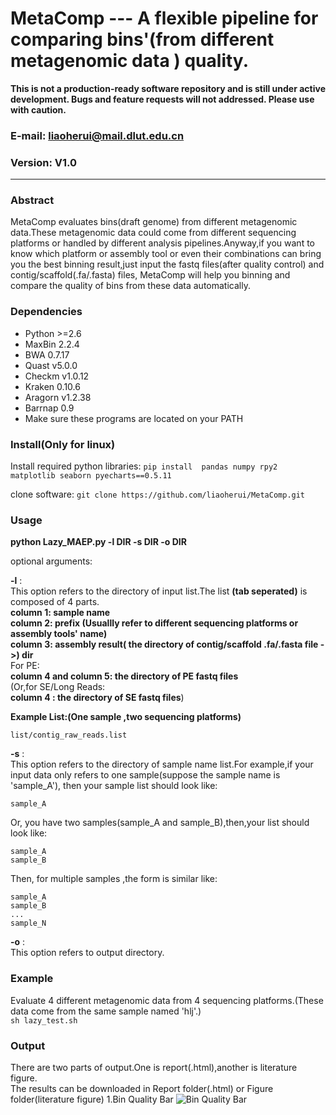 MetaComp --- A flexible pipeline for comparing bins'(from different metagenomic data ) quality.
==============
<b> This is not a production-ready software repository and is still under active development. Bugs and feature requests will not addressed. Please use with caution.</b>

### E-mail: liaoherui@mail.dlut.edu.cn
### Version: V1.0

--------------

### Abstract
MetaComp evaluates bins(draft genome) from different metagenomic data.These metagenomic data could come from different sequencing platforms or handled by different analysis pipelines.Anyway,if you want to know which platform or assembly tool or even their combinations can bring you the best binning result,just input the fastq files(after quality control) and contig/scaffold(.fa/.fasta) files, MetaComp will help you binning and compare the quality of bins from these data automatically. <BR/>

### Dependencies
* Python >=2.6
* MaxBin 2.2.4
* BWA 0.7.17
* Quast v5.0.0
* Checkm v1.0.12
* Kraken 0.10.6
* Aragorn v1.2.38
* Barrnap 0.9
* Make sure these programs are located on your PATH

### Install(Only for linux)
Install required python libraries:  `pip install  pandas numpy rpy2 matplotlib seaborn pyecharts==0.5.11`

clone software: `git clone https://github.com/liaoherui/MetaComp.git`<BR/>
 

### Usage

**python Lazy_MAEP.py -l DIR -s DIR -o DIR** <BR/>
  
optional arguments:  

**-l** : <BR/>
This option refers to the directory of input list.The list **(tab seperated)** is composed of 4 parts.<BR/>
**column 1: sample name**<BR/>
**column 2: prefix (Usuallly refer to different sequencing platforms or assembly tools' name)**<BR/>
**column 3: assembly result( the directory of  contig/scaffold .fa/.fasta file ->) dir**<BR/>
For PE:<BR/>
**column 4 and column 5: the directory of PE fastq files**<BR/>
(Or,for SE/Long Reads:<BR/>
**column 4 : the directory of SE fastq files**)<BR/>

**Example List:(One sample ,two sequencing platforms)** <BR/>
 ```
 list/contig_raw_reads.list
 ```
  **-s** : <BR/>
 This option refers to the directory of sample name list.For example,if your input data only refers to one sample(suppose the sample name is 'sample_A'), then your sample list should look like:<BR/>
 ```
 sample_A
 ```
 Or, you have two samples(sample_A and sample_B),then,your list should look like:<BR/>
 ```
 sample_A
 sample_B
 ```
Then, for multiple samples ,the form is similar like:<BR/>
 ```
 sample_A
 sample_B
 ...
 sample_N
 ```
 
  **-o** : <BR/>
  This option refers to output directory.
 
### Example
Evaluate 4 different metagenomic data from 4 sequencing platforms.(These data come from the same sample named 'hlj'.) <BR/>
```sh lazy_test.sh```

### Output
There are two parts of output.One is report(.html),another is literature figure.<BR/>
The results can be downloaded in  Report folder(.html) or Figure  folder(literature figure) 
1.Bin Quality Bar
![Bin Quality Bar](https://github.com/liaoherui/MetaComp/blob/master/Figure/1.1_bar.png)




